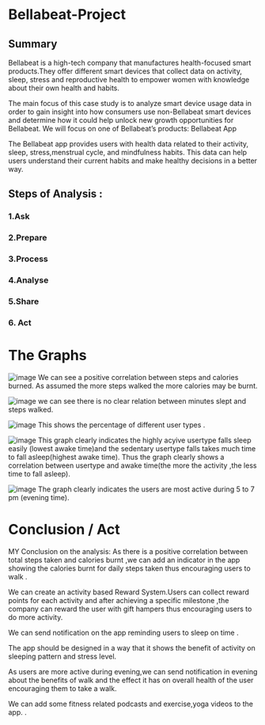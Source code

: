 # Bellabeat-Project
## Summary
Bellabeat is a high-tech company that manufactures health-focused smart products.They offer different smart devices that collect data on activity, sleep, stress and reproductive health to empower women with knowledge about their own health and habits.

The main focus of this case study is to analyze smart device usage data in order to gain insight into how consumers use non-Bellabeat smart devices and determine how it could help unlock new growth opportunities for Bellabeat. We will focus on one of Bellabeat’s products: Bellabeat App

The Bellabeat app provides users with health data related to their activity, sleep, stress,menstrual cycle, and mindfulness habits. This data can help users understand their current habits and make healthy decisions in a better way.

## Steps of Analysis :

### 1.Ask

### 2.Prepare

### 3.Process

### 4.Analyse

### 5.Share 

### 6. Act

# The Graphs 

![image](https://github.com/sheikhrabiaassad/Bellabeat-Project/assets/132212867/fc330c67-23ec-45c0-b7ff-e0ac9b9528f6)
We can see a positive correlation between steps and calories burned. As assumed the more steps walked the more calories may be burnt.

![image](https://github.com/sheikhrabiaassad/Bellabeat-Project/assets/132212867/a01a0813-518b-4f47-8f5e-748ba08e2c13)
we can see there is no clear relation between minutes slept and steps walked.


![image](https://github.com/sheikhrabiaassad/Bellabeat-Project/assets/132212867/763397ec-942a-42fc-95b1-c13eb5f5eed5)
This shows the percentage of different user types .

![image](https://github.com/sheikhrabiaassad/Bellabeat-Project/assets/132212867/f7646120-6e6a-436e-920c-c9800201d362)
This graph clearly indicates the highly acyive usertype falls sleep easily (lowest awake time)and the sedentary usertype falls takes much time to fall asleep(highest awake time). Thus the graph clearly shows a correlation between usertype and awake time(the more the activity ,the less time to fall asleep).

![image](https://github.com/sheikhrabiaassad/Bellabeat-Project/assets/132212867/059f971c-7f1e-4730-95c5-7e5c73a3412c)
The graph clearly indicates the users are most active during 5 to 7 pm (evening time).


# Conclusion / Act 
MY Conclusion on the analysis:
As there is a positive correlation between total steps taken and calories burnt ,we can add an indicator in the app showing the calories burnt for daily steps taken thus encouraging users to walk .

We can create an activity based Reward System.Users can collect reward points for each activity and after achieving a specific milestone ,the company can reward the user with gift hampers thus encouraging users to do more activity.

We can send notification on the app reminding users to sleep on time .

The app should be designed in a way that it shows the benefit of activity on sleeping pattern and stress level.

As users are more active during evening,we can send notification in evening about the benefits of walk and the effect it has on overall health of the user encouraging them to take a walk.

We can add some fitness related podcasts and exercise,yoga videos to the app. .
